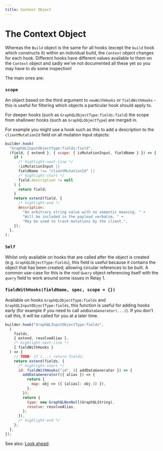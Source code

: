 ```yaml
---
title: Context Object
---
```


# The Context Object

Whereas the `Build` object is the same for all hooks (except the `build` hook
which constructs it) within an individual build, the `Context` object changes
for each hook. Different hooks have different values available to them on the
`Context` object and sadly we've not documented all these yet so you may have to
do some inspection!

The main ones are:

### `scope`

An object based on the third argument to `newWithHooks` or `fieldWithHooks` -
this is useful for filtering which objects a particular hook should apply to.

For deeper hooks (such as `GraphQLObjectType:fields:field`) the scope from
shallower hooks (such as `GraphQLObjectType`) are merged in.

For example you might use a hook such as this to add a description to the
`clientMutationId` field on all mutation input objects:

```js
builder.hook(
  "GraphQLInputObjectType:fields:field",
  (field, { extend }, { scope: { isMutationInput, fieldName } }) => {
    if (
      /* highlight-next-line */
      !isMutationInput ||
      fieldName !== "clientMutationId" ||
      /* highlight-start */
      field.description != null
    ) {
      return field;
    }
    return extend(field, {
      /* highlight-end */
      description:
        "An arbitrary string value with no semantic meaning. " +
        "Will be included in the payload verbatim. " +
        "May be used to track mutations by the client.",
    });
  },
);
```

### `Self`

Whilst only available on hooks that are called after the object is created (e.g.
`GraphQLObjectType:fields`), this field is useful because it contains the object
that has been created; allowing circular references to be built. A common
use-case for this is the root `Query` object referencing itself with the `query`
field to work around some issues in Relay 1.

### `fieldWithHooks(fieldName, spec, scope = {})`

Available on hooks `GraphQLObjectType:fields` and
`GraphQLInputObjectType:fields`, this function is useful for adding hooks early
(for example if you need to call `addDataGenerator(...)`). If you don't call
this, it will be called for you at a later time.

```js
builder.hook("GraphQLInputObjectType:fields",
  (
    fields,
    { extend, resolveAlias },
    /* highlight-next-line */
    { fieldWithHooks }
  ) => {
    // TODO: if (...) return fields;
    return extend(fields, {
      /* highlight-start */
      id: fieldWithHooks("id", ({ addDataGenerator }) => {
        addDataGenerator(({ alias }) => {
          return {
            map: obj => ({ [alias]: obj.ID }),
          };
        });
        return {
          type: new GraphQLNonNull(GraphQLString),
          resolve: resolveAlias,
        };
      }),
      /* highlight-end */
    };
  },
});
```

See also:
[Look ahead](/graphile-build/look-ahead/#when-creating-an-individual-field).

<!-- TODO: add more context properties -->
